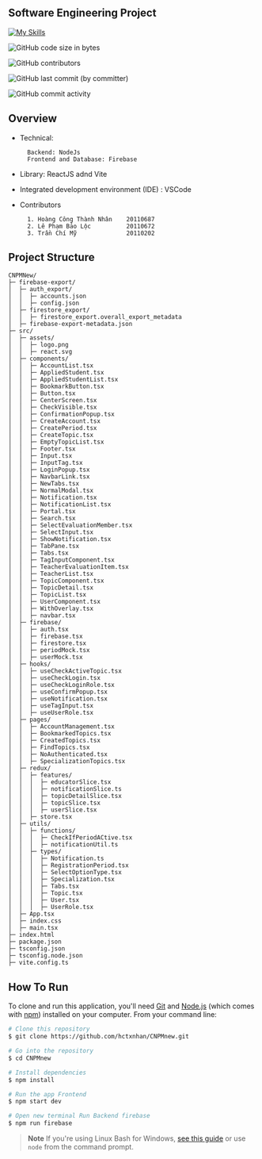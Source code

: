 ## Software Engineering Project 
[![My Skills](https://skillicons.dev/icons?i=react,nodejs,ts,vite,firebase&perline=5)](https://skillicons.dev)

![GitHub code size in bytes](https://img.shields.io/github/languages/code-size/hctxnhan/CNPMnew) 

![GitHub contributors](https://img.shields.io/github/contributors/hctxnhan/CNPMnew) 

![GitHub last commit (by committer)](https://img.shields.io/github/last-commit/hctxnhan/CNPMnew) 

![GitHub commit activity](https://img.shields.io/github/commit-activity/m/hctxnhan/CNPMnew)

## Overview
* Technical:

        Backend: NodeJs
        Frontend and Database: Firebase

* Library: ReactJS adnd Vite 
* Integrated development environment (IDE) : VSCode
* Contributors

        1. Hoàng Công Thành Nhân    20110687
        2. Lê Phạm Bảo Lộc          20110672
        3. Trần Chí Mỹ              20110202

## Project Structure

```base
CNPMNew/
├─ firebase-export/
│  ├─ auth_export/
│  │  ├─ accounts.json
│  │  ├─ config.json
│  ├─ firestore_export/
│  │  ├─ firestore_export.overall_export_metadata
│  ├─ firebase-export-metadata.json
├─ src/
│  ├─ assets/
│  │  ├─ logo.png
│  │  ├─ react.svg
│  ├─ components/
│  │  ├─ AccountList.tsx
│  │  ├─ AppliedStudent.tsx
│  │  ├─ AppliedStudentList.tsx
│  │  ├─ BookmarkButton.tsx
│  │  ├─ Button.tsx
│  │  ├─ CenterScreen.tsx
│  │  ├─ CheckVisible.tsx
│  │  ├─ ConfirmationPopup.tsx
│  │  ├─ CreateAccount.tsx
│  │  ├─ CreatePeriod.tsx
│  │  ├─ CreateTopic.tsx
│  │  ├─ EmptyTopicList.tsx
│  │  ├─ Footer.tsx
│  │  ├─ Input.tsx
│  │  ├─ InputTag.tsx
│  │  ├─ LoginPopup.tsx
│  │  ├─ NavbarLink.tsx
│  │  ├─ NewTabs.tsx
│  │  ├─ NormalModal.tsx
│  │  ├─ Notification.tsx
│  │  ├─ NotificationList.tsx
│  │  ├─ Portal.tsx
│  │  ├─ Search.tsx
│  │  ├─ SelectEvaluationMember.tsx
│  │  ├─ SelectInput.tsx
│  │  ├─ ShowNotification.tsx
│  │  ├─ TabPane.tsx
│  │  ├─ Tabs.tsx
│  │  ├─ TagInputComponent.tsx
│  │  ├─ TeacherEvaluationItem.tsx
│  │  ├─ TeacherList.tsx
│  │  ├─ TopicComponent.tsx
│  │  ├─ TopicDetail.tsx
│  │  ├─ TopicList.tsx
│  │  ├─ UserComponent.tsx
│  │  ├─ WithOverlay.tsx
│  │  ├─ navbar.tsx
│  ├─ firebase/
│  │  ├─ auth.tsx
│  │  ├─ firebase.tsx
│  │  ├─ firestore.tsx
│  │  ├─ periodMock.tsx
│  │  ├─ userMock.tsx
│  ├─ hooks/
│  │  ├─ useCheckActiveTopic.tsx
│  │  ├─ useCheckLogin.tsx
│  │  ├─ useCheckLoginRole.tsx
│  │  ├─ useConfirmPopup.tsx
│  │  ├─ useNotification.tsx
│  │  ├─ useTagInput.tsx
│  │  ├─ useUserRole.tsx
│  ├─ pages/
│  │  ├─ AccountManagement.tsx
│  │  ├─ BookmarkedTopics.tsx
│  │  ├─ CreatedTopics.tsx
│  │  ├─ FindTopics.tsx
│  │  ├─ NoAuthenticated.tsx
│  │  ├─ SpecializationTopics.tsx
│  ├─ redux/
│  │  ├─ features/
│  │  │  ├─ educatorSlice.tsx
│  │  │  ├─ notificationSlice.ts
│  │  │  ├─ topicDetailSlice.tsx
│  │  │  ├─ topicSlice.tsx
│  │  │  ├─ userSlice.tsx
│  │  ├─ store.tsx
│  ├─ utils/
│  │  ├─ functions/
│  │  │  ├─ CheckIfPeriodACtive.tsx
│  │  │  ├─ notificationUtil.ts
│  │  ├─ types/
│  │  │  ├─ Notification.ts
│  │  │  ├─ RegistrationPeriod.tsx
│  │  │  ├─ SelectOptionType.tsx
│  │  │  ├─ Specialization.tsx
│  │  │  ├─ Tabs.tsx
│  │  │  ├─ Topic.tsx
│  │  │  ├─ User.tsx
│  │  │  ├─ UserRole.tsx
│  ├─ App.tsx
│  ├─ index.css
│  ├─ main.tsx
├─ index.html
├─ package.json
├─ tsconfig.json
├─ tsconfig.node.json
├─ vite.config.ts
```
## How To Run

To clone and run this application, you'll need [Git](https://git-scm.com) and [Node.js](https://nodejs.org/en/download/) (which comes with [npm](http://npmjs.com)) installed on your computer. From your command line:

```bash
# Clone this repository
$ git clone https://github.com/hctxnhan/CNPMnew.git

# Go into the repository
$ cd CNPMnew

# Install dependencies
$ npm install

# Run the app Frontend
$ npm start dev

# Open new terminal Run Backend firebase
$ npm run firebase

```

> **Note**
> If you're using Linux Bash for Windows, [see this guide](https://www.howtogeek.com/261575/how-to-run-graphical-linux-desktop-applications-from-windows-10s-bash-shell/) or use `node` from the command prompt.

